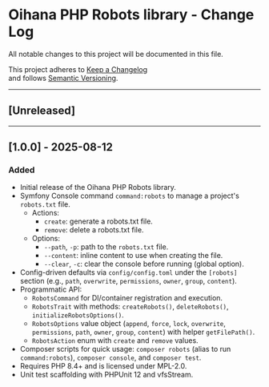# Oihana PHP Robots library - Change Log

All notable changes to this project will be documented in this file.

This project adheres to [Keep a Changelog](https://keepachangelog.com/en/1.0.0/)  
and follows [Semantic Versioning](https://semver.org/spec/v2.0.0.html).

---

## [Unreleased]

---

## [1.0.0] - 2025-08-12

### Added
- Initial release of the Oihana PHP Robots library.
- Symfony Console command `command:robots` to manage a project's `robots.txt` file.
  - Actions:
    - `create`: generate a robots.txt file.
    - `remove`: delete a robots.txt file.
  - Options:
    - `--path`, `-p`: path to the `robots.txt` file.
    - `--content`: inline content to use when creating the file.
    - `--clear`, `-c`: clear the console before running (global option).
- Config-driven defaults via `config/config.toml` under the `[robots]` section (e.g., `path`, `overwrite`, `permissions`, `owner`, `group`, `content`).
- Programmatic API:
  - `RobotsCommand` for DI/container registration and execution.
  - `RobotsTrait` with methods: `createRobots()`, `deleteRobots()`, `initializeRobotsOptions()`.
  - `RobotsOptions` value object (`append`, `force`, `lock`, `overwrite`, `permissions`, `path`, `owner`, `group`, `content`) with helper `getFilePath()`.
  - `RobotsAction` enum with `create` and `remove` values.
- Composer scripts for quick usage: `composer robots` (alias to run `command:robots`), `composer console`, and `composer test`.
- Requires PHP 8.4+ and is licensed under MPL-2.0.
- Unit test scaffolding with PHPUnit 12 and vfsStream.



